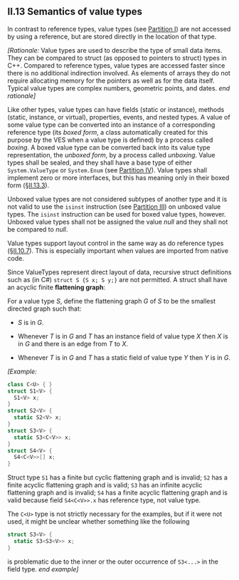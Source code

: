 ## II.13 Semantics of value types

In contrast to reference types, value types (see [Partition I](i.8.9.7-value-type-definition.md)) are not accessed by using a reference, but are stored directly in the location of that type.

_[Rationale:_ Value types are used to describe the type of small data items. They can be compared to struct (as opposed to pointers to struct) types in C++. Compared to reference types, value types are accessed faster since there is no additional indirection involved. As elements of arrays they do not require allocating memory for the pointers as well as for the data itself. Typical value types are complex numbers, geometric points, and dates. _end rationale]_

Like other types, value types can have fields (static or instance), methods (static, instance, or virtual), properties, events, and nested types. A value of some value type can be converted into an instance of a corresponding reference type (its *boxed form*, a class automatically created for this purpose by the VES when a value type is defined) by a process called *boxing*. A boxed value type can be converted back into its value type representation, the *unboxed form*, by a process called *unboxing*. Value types shall be sealed, and they shall have a base type of either `System.ValueType` or `System.Enum` (see [Partition IV](#todo-missing-hyperlink)). Value types shall implement zero or more interfaces, but this has meaning only in their boxed form (§[II.13.3](ii.13.3-methods-of-value-types.md)).

Unboxed value types are not considered subtypes of another type and it is not valid to use the `isinst` instruction (see [Partition III](iii.4.6-isinst.md)) on unboxed value types. The `isinst` instruction can be used for boxed value types, however. Unboxed value types shall not be assigned the value *null* and they shall not be compared to *null*.

Value types support layout control in the same way as do reference types (§[II.10.7](ii.10.7-controlling-instance-layout.md)). This is especially important when values are imported from native code.

Since ValueTypes represent direct layout of data, recursive struct definitions such as (in C#) `struct S {S x; S y;}` are not permitted. A struct shall have an acyclic finite **flattening graph**:

For a value type *S*, define the flattening graph *G* of *S* to be the smallest directed graph such that:

 * *S* is in *G*.

 * Whenever *T* is in *G* and *T* has an instance field of value type *X* then *X* is in *G* and there is an edge from *T* to *X*.

 * Whenever *T* is in *G* and *T* has a static field of value type *Y* then *Y* is in *G*.

_[Example:_

 ```csharp
 class C<U> { }
 struct S1<V> {
   S1<V> x;
 }
 struct S2<V> {
   static S2<V> x;
 }
 struct S3<V> {
   static S3<C<V>> x;
 }
 struct S4<V> {
   S4<C<V>>[] x;
 }
 ```

Struct type `S1` has a finite but cyclic flattening graph and is invalid; `S2` has a finite acyclic flattening graph and is valid; `S3` has an infinite acyclic flattening graph and is invalid; `S4` has a finite acyclic flattening graph and is valid because field `S4<C<V>>.x` has reference type, not value type.

The `C<U>` type is not strictly necessary for the examples, but if it were not used, it might be unclear whether something like the following

 ```csharp
 struct S3<V> {
   static S3<S3<V>> x;
 }
 ```

is problematic due to the inner or the outer occurrence of `S3<...>` in the field type. _end example]_
